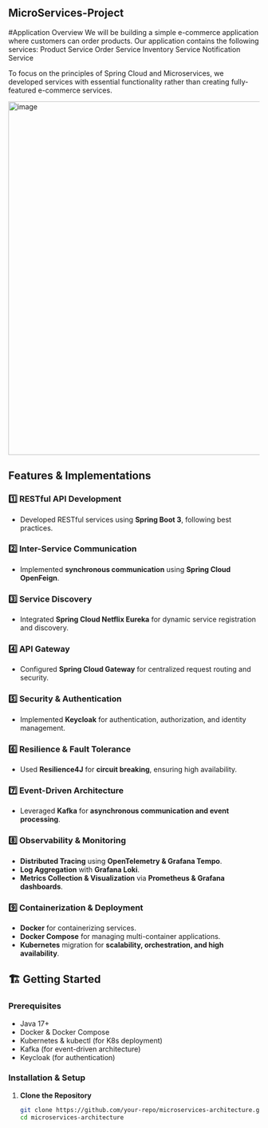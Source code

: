 
## MicroServices-Project

#Application Overview
We will be building a simple e-commerce application where customers can order products. Our application contains the following services:
Product Service
Order Service
Inventory Service
Notification Service

To focus on the principles of Spring Cloud and Microservices, we developed services with essential functionality rather than creating fully-featured e-commerce services.



<img width="709" alt="image" src="https://github.com/user-attachments/assets/0ee878a5-b1f6-40c2-95a9-5d4781935635" />



## Features & Implementations

### 1️⃣ **RESTful API Development**
- Developed RESTful services using **Spring Boot 3**, following best practices.

### 2️⃣ **Inter-Service Communication**
- Implemented **synchronous communication** using **Spring Cloud OpenFeign**.

### 3️⃣ **Service Discovery**
- Integrated **Spring Cloud Netflix Eureka** for dynamic service registration and discovery.

### 4️⃣ **API Gateway**
- Configured **Spring Cloud Gateway** for centralized request routing and security.

### 5️⃣ **Security & Authentication**
- Implemented **Keycloak** for authentication, authorization, and identity management.

### 6️⃣ **Resilience & Fault Tolerance**
- Used **Resilience4J** for **circuit breaking**, ensuring high availability.

### 7️⃣ **Event-Driven Architecture**
- Leveraged **Kafka** for **asynchronous communication and event processing**.

### 8️⃣ **Observability & Monitoring**
- **Distributed Tracing** using **OpenTelemetry & Grafana Tempo**.
- **Log Aggregation** with **Grafana Loki**.
- **Metrics Collection & Visualization** via **Prometheus & Grafana dashboards**.

### 9️⃣ **Containerization & Deployment**
- **Docker** for containerizing services.
- **Docker Compose** for managing multi-container applications.
- **Kubernetes** migration for **scalability, orchestration, and high availability**.

## 🏗️ **Getting Started**
### Prerequisites
- Java 17+
- Docker & Docker Compose
- Kubernetes & kubectl (for K8s deployment)
- Kafka (for event-driven architecture)
- Keycloak (for authentication)

### Installation & Setup
1. **Clone the Repository**  
   ```bash
   git clone https://github.com/your-repo/microservices-architecture.git
   cd microservices-architecture




